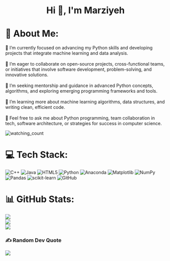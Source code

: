 <h1 align="center"> Hi 👋, I'm Marziyeh</h1>

# 💫 About Me:
🔭 I’m currently focused on advancing my Python skills and developing projects that integrate machine learning and data analysis.<br><br>🤖 I’m eager to collaborate on open-source projects, cross-functional teams, or initiatives that involve software development, problem-solving, and innovative solutions.<br><br>🤝 I’m seeking mentorship and guidance in advanced Python concepts, algorithms, and exploring emerging programming frameworks and tools.<br><br>🌱 I’m learning more about machine learning algorithms, data structures, and writing clean, efficient code.<br><br>💬 Feel free to ask me about Python programming, team collaboration in tech, software architecture, or strategies for success in computer science.

<img src="https://komarev.com/ghpvc/?username=MarziyehAghabalasafar&color=brightgreen" alt="watching_count" />


# 💻 Tech Stack:
![C++](https://img.shields.io/badge/c++-%2300599C.svg?style=for-the-badge&logo=c%2B%2B&logoColor=white) ![Java](https://img.shields.io/badge/java-%23ED8B00.svg?style=for-the-badge&logo=openjdk&logoColor=white) ![HTML5](https://img.shields.io/badge/html5-%23E34F26.svg?style=for-the-badge&logo=html5&logoColor=white) ![Python](https://img.shields.io/badge/python-3670A0?style=for-the-badge&logo=python&logoColor=ffdd54) ![Anaconda](https://img.shields.io/badge/Anaconda-%2344A833.svg?style=for-the-badge&logo=anaconda&logoColor=white) ![Matplotlib](https://img.shields.io/badge/Matplotlib-%23ffffff.svg?style=for-the-badge&logo=Matplotlib&logoColor=black) ![NumPy](https://img.shields.io/badge/numpy-%23013243.svg?style=for-the-badge&logo=numpy&logoColor=white) ![Pandas](https://img.shields.io/badge/pandas-%23150458.svg?style=for-the-badge&logo=pandas&logoColor=white) ![scikit-learn](https://img.shields.io/badge/scikit--learn-%23F7931E.svg?style=for-the-badge&logo=scikit-learn&logoColor=white) ![GitHub](https://img.shields.io/badge/github-%23121011.svg?style=for-the-badge&logo=github&logoColor=white)
# 📊 GitHub Stats:
![](https://github-readme-stats.vercel.app/api/top-langs/?username=MarziyehAghabalasafar&theme=dark&hide_border=false&include_all_commits=false&count_private=false&layout=compact)<br/>
![](https://github-readme-stats.vercel.app/api?username=MarziyehAghabalasafar&theme=dark&hide_border=false&include_all_commits=false&count_private=false)<br/>
![](https://github-readme-streak-stats.herokuapp.com/?user=MarziyehAghabalasafar&theme=dark&hide_border=false)


### ✍️ Random Dev Quote
![](https://quotes-github-readme.vercel.app/api?type=horizontal&theme=radical)


<!-- 
### 🔝 Top Contributed Repo
![](https://github-contributor-stats.vercel.app/api?username=MarziyehAghabalasafar&limit=5&theme=gruvbox&combine_all_yearly_contributions=true)

---
[![](https://visitcount.itsvg.in/api?id=MarziyehAghabalasafar&icon=0&color=0)](https://visitcount.itsvg.in)
-->

